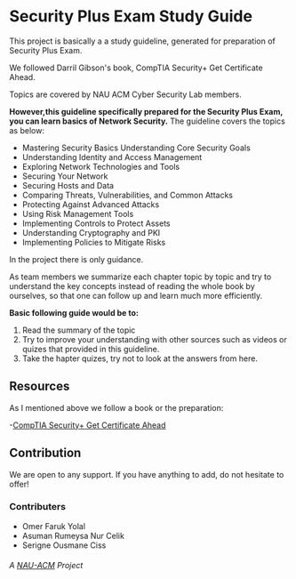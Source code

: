 

# Security Plus Exam Study Guide
This project is basically a a study guideline, generated for preparation of Security Plus Exam.

We followed Darril Gibson's book, CompTIA Security+ Get Certificate Ahead.

Topics are covered by NAU ACM Cyber Security Lab members.

**However,this guideline specifically prepared for the Security Plus Exam, you can learn basics of Network Security.**
The guideline covers the topics as below:
  - Mastering Security Basics Understanding Core Security Goals
  - Understanding Identity and Access Management
  - Exploring Network Technologies and Tools
  - Securing Your Network
  - Securing Hosts and Data
  - Comparing Threats, Vulnerabilities, and Common Attacks
  - Protecting Against Advanced Attacks
  - Using Risk Management Tools
  - Implementing Controls to Protect Assets
  - Understanding Cryptography and PKI
  - Implementing Policies to Mitigate Risks

In the project there is only guidance. 

As team members we summarize each chapter topic by topic and try to understand the key concepts instead of reading the whole book by ourselves, so that one can follow up and learn much more efficiently. 

**Basic following guide would be to:**
  1. Read the summary of the topic
  2. Try to improve your understanding with other sources such as videos or quizes that provided in this guideline.
  3. Take the hapter quizes, try not to look at the answers from here.
  
## Resources

As I mentioned above we follow a book or the preparation:

  -[CompTIA Security+ Get Certificate Ahead](https://www.amazon.com/CompTIA-Security-Certified-Ahead-SY0-401/dp/1939136024)

## Contribution

We are open to any support. 
If you have anything to add, do not hesitate to offer! 

### Contributers
- Omer Faruk Yolal
- Asuman Rumeysa Nur Celik
- Serigne Ousmane Ciss

###### A [NAU-ACM](https://nauacmrocks.azurewebsites.net) Project
